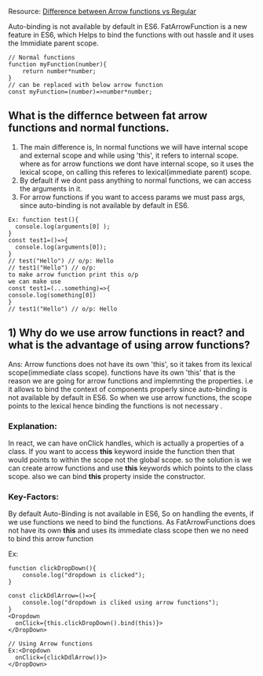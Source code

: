 Resource: [Difference between Arrow functions vs Regular](https://dmitripavlutin.com/differences-between-arrow-and-regular-functions/)

Auto-binding is not available by default in ES6.
FatArrowFunction is a new feature in ES6, which Helps to bind the functions with out hassle and it uses the Immidiate parent scope.

```
// Normal functions
function myFunction(number){
    return number*number;
}
// can be replaced with below arrow function
const myFunction=(number)=>number*number;
```
## What is the differnce between fat arrow functions and normal functions.
1) The main difference is, In normal functions we will have internal scope and external scope and while using 'this', it refers to internal scope.
where as for arrow functions we dont have internal scope, so it uses the lexical scope, on calling this referes to lexical(immediate parent) scope.
2) By default if we dont pass anything to normal functions, we can access the arguments in it.
3) For arrow functions if you want to access params we must pass args, since auto-binding is not available by default in ES6.
```
Ex: function test(){                           
  console.log(arguments[0] );
}
const test1=()=>{
  console.log(arguments[0]);
}
// test("Hello") // o/p: Hello
// test1("Hello") // o/p: 
to make arrow function print this o/p
we can make use 
const test1=(...something)=>{
console.log(something[0])
}
// test1("Hello") // o/p: Hello
```
## 1) Why do we use arrow functions in react? and what is the advantage of using arrow functions?
Ans: Arrow functions does not have its own 'this', so it takes from its lexical scope(immediate class scope).
functions have its own 'this' that is the reason we are going for arrow functions and implemnting the properties.
i.e it allows to bind the context of components properly since auto-binding is not available by default in ES6. 
So when we use arrow functions, the scope points to the lexical hence binding the functions is not necessary
.
### Explanation:
In react, we can have onClick handles, which is actually a properties of a class. If you want to access **this** keyword inside the function then that would points to within the scope not the global scope.
so the solution is we can create arrow functions and use **this** keywords which points to the class scope.
also we can bind **this** property inside the constructor.

### Key-Factors:
By default Auto-Binding is not available in ES6, So on handling the events, if we use functions we need to bind the functions.
As FatArrowFunctions does not have its own **this** and uses its immediate class scope then we no need to bind this arrow function 

Ex:
```
function clickDropDown(){
    console.log("dropdown is clicked");
}

const clickDdlArrow=()=>{
    console.log("dropdown is cliked using arrow functions");
}
<Dropdown
  onClick={this.clickDropDown().bind(this)}>
</DropDown>

// Using Arrow functions
Ex:<Dropdown
  onClick={clickDdlArrow()}>
</DropDown>
```
